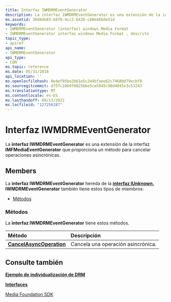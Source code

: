 ```yaml
---
title: Interfaz IWMDRMEventGenerator
description: La interfaz IWMDRMEventGenerator es una extensión de la interfaz IMFMediaEventGenerator que proporciona un método para cancelar operaciones asincrónicas.
ms.assetid: 38d8db83-b8f0-4cc2-b426-cb0e46bde51d
keywords:
- IWMDRMEventGenerator (interfaz) windows Media Format
- IWMDRMEventGenerator interfaz windows Media Format , descrito
topic_type:
- apiref
api_name:
- IWMDRMEventGenerator
api_type:
- COM
ms.topic: reference
ms.date: 05/31/2018
api_location: ''
ms.openlocfilehash: 0e4ef95be2b61e5c244bfaee62c74680d79ecbf8
ms.sourcegitcommit: d75fc10b9f0825bbe5ce5045c90d4045e3c53243
ms.translationtype: MT
ms.contentlocale: es-ES
ms.lasthandoff: 09/13/2021
ms.locfileid: "127256287"
---
```

# <a name="iwmdrmeventgenerator-interface"></a>Interfaz IWMDRMEventGenerator

La **interfaz IWMDRMEventGenerator** es una extensión de la interfaz **IMFMediaEventGenerator** que proporciona un método para cancelar operaciones asincrónicas.

## <a name="members"></a>Members

La **interfaz IWMDRMEventGenerator** hereda de la [**interfaz IUnknown.**](/windows/desktop/api/unknwn/nn-unknwn-iunknown) **IWMDRMEventGenerator** también tiene estos tipos de miembros:

-   [Métodos](#methods)

### <a name="methods"></a>Métodos

La **interfaz IWMDRMEventGenerator** tiene estos métodos.



| Método                                                                    | Descripción                                   |
|:--------------------------------------------------------------------------|:----------------------------------------------|
| [**CancelAsyncOperation**](iwmdrmeventgenerator-cancelasyncoperation.md) | Cancela una operación asincrónica.<br/> |



 

## <a name="see-also"></a>Consulte también

<dl> <dt>

[**Ejemplo de individualización de DRM**](drm-individualization-example.md)
</dt> <dt>

[**Interfaces**](drm-interfaces.md)
</dt> <dt>

[Media Foundation SDK](../medfound/microsoft-media-foundation-sdk.md)
</dt> </dl>

 

